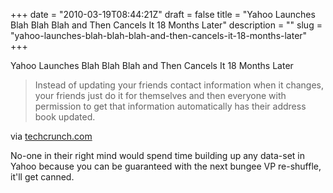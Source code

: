 +++
date = "2010-03-19T08:44:21Z"
draft = false
title = "Yahoo Launches Blah Blah Blah and Then Cancels It 18 Months Later"
description = ""
slug = "yahoo-launches-blah-blah-blah-and-then-cancels-it-18-months-later"
+++

Yahoo Launches Blah Blah Blah and Then Cancels It 18 Months Later


 <div class="posterous_bookmarklet_entry">


 <blockquote>Instead of updating your friends contact information when it changes, your friends just do it for themselves and then everyone with permission to get that information automatically has their address book updated.</blockquote>

<div class="posterous_quote_citation">via <a href="http://techcrunch.com/2010/03/19/yahoo-launches-plaxo-feature-eight-years-later-and-its-still-a-good-idea/">techcrunch.com</a></div>

 <p>No-one in their right mind would spend time building up any data-set in Yahoo because you can be guaranteed with the next bungee VP re-shuffle, it'll get canned.</p></div>
